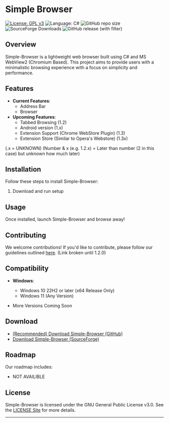 # Simple Browser
[![License: GPL v3](https://img.shields.io/github/license/DanielLMcGuire/Simple-Browser?style=flat-square)](https://www.gnu.org/licenses/old-licenses/gpl-3.0) ![Language: C#](https://img.shields.io/badge/language-C%23-178600?style=flat-square) ![GitHub repo size](https://img.shields.io/github/repo-size/DanielLMcGuire/Simple-Browser) ![SourceForge Downloads](https://img.shields.io/sourceforge/dm/simple-browser?style=flat-square) ![GitHub release (with filter)](https://img.shields.io/github/v/release/DanielLMcGuire/Simple-Browser?style=flat-square)

## Overview

Simple-Browser is a lightweight web browser built using C# and MS WebView2 (Chromium Based). This project aims to provide users with a minimalistic browsing experience with a focus on simplicity and performance.

## Features

- **Current Features**: 
  - Address Bar
  - Browser
- **Upcoming Features**:
  - Tabbed Browsing (1.2)
  - Android version (1.x)
  - Extension Support (Chrome WebStore Plugin) (1.3)
  - Extension Store (Similar to Opera's Webstore) (1.3x)

(.x = UNKNOWN) (Number & x (e.g. 1.2.x) = Later than number (2 in this case) but unknown how much later) 

## Installation

Follow these steps to install Simple-Browser:
1. Download and run setup 

## Usage

Once installed, launch Simple-Browser and browse away!

## Contributing

We welcome contributions! If you'd like to contribute, please follow our guidelines outlined [here](https://daniellmcguire.github.io/simple-browser/contibute). (Link broken until 1.2.0)


## Compatibility

- **Windows**:
  - Windows 10 22H2 or later (x64 Release Only)
  - Windows 11 (Any Version)

- More Versions Coming Soon

## Download

- [(Recommended) Download Simple-Browser (GitHub)](https://github.com/DanielLMcGuire/Simple-Browser/releases/latest)
- [Download Simple-Browser (SourceForge)](https://sourceforge.net/projects/simple-browser/files/latest/download)

## Roadmap

Our roadmap includes:
- NOT AVAILIBLE

## License

Simple-Browser is licensed under the GNU General Public License v3.0. See the [LICENSE Site](https://DanielLMcGuire.github.io/Simple-Browser/License) for more details.

---
